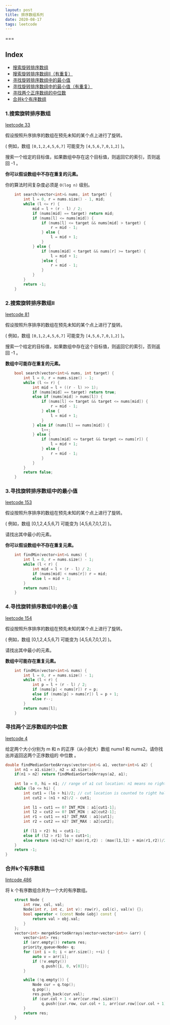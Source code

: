 ```yaml
---
layout: post
title: 排序数组系列
date: 2020-08-17
tags: leetcode    
---
```


===

Index
---
<!-- TOC -->

- [搜索旋转排序数组](#1.搜索旋转排序数组)
- [搜索旋转排序数组II（有重复）](#2.搜索旋转排序数组II)
- [寻找旋转排序数组中的最小值](#3.寻找旋转排序数组中的最小值)
- [寻找旋转排序数组中的最小值（有重复）](#4.寻找旋转排序数组中的最小值)
- [寻找两个正序数组的中位数](#寻找两个正序数组的中位数)
- [合并k个有序数组](#合并k个有序数组)


<!-- /TOC -->


### 1.搜索旋转排序数组

[leetcode 33](https://leetcode-cn.com/problems/search-in-rotated-sorted-array/)


假设按照升序排序的数组在预先未知的某个点上进行了旋转。

( 例如，数组 `[0,1,2,4,5,6,7]` 可能变为 `[4,5,6,7,0,1,2]` )。

搜索一个给定的目标值，如果数组中存在这个目标值，则返回它的索引，否则返回 -1 。

**你可以假设数组中不存在重复的元素。**

你的算法时间复杂度必须是 `O(log n)` 级别。


```c++
    int search(vector<int>& nums, int target) {
        int l = 0, r = nums.size() - 1, mid;
        while (l <= r) {
            mid = l + (r - l) / 2;
            if (nums[mid] == target) return mid;
            if (nums[l] <= nums[mid]) {
                if (nums[l] <= target && nums[mid] > target) {
                    r = mid - 1;
                } else {
                    l = mid + 1;
                }
            } else {
                if (nums[mid] < target && nums[r] >= target) {
                    l = mid + 1;
                }else {
                    r = mid - 1;
                }
            }
        }
        return -1;
    }
```

### 2.搜索旋转排序数组II

[leetcode 81](https://leetcode-cn.com/problems/search-in-rotated-sorted-array-ii/)

假设按照升序排序的数组在预先未知的某个点上进行了旋转。

( 例如，数组 `[0,1,2,4,5,6,7]` 可能变为 `[4,5,6,7,0,1,2]` )。

搜索一个给定的目标值，如果数组中存在这个目标值，则返回它的索引，否则返回 -1 。

**数组中可能存在重复的元素。**

```c++
    bool search(vector<int>& nums, int target) {
        int l = 0, r = nums.size() - 1;
        while (l <= r) {
            int mid = l + ((r - l) >> 1);
            if (nums[mid] == target) return true;
            else if (nums[mid] > nums[l]) {
                if (nums[l] <= target && target <= nums[mid]) {
                    r = mid - 1;
                } else {
                    l = mid + 1;
                }
            } else if (nums[l] == nums[mid]) {
                l++;
            } else {
                if (nums[mid] <= target && target <= nums[r]) {
                    l = mid + 1;
                } else {
                    r = mid - 1;
                }
            }
        }
        return false;
    }
```

### 3.寻找旋转排序数组中的最小值

[leetcode 153](https://leetcode-cn.com/problems/find-minimum-in-rotated-sorted-array/description/)

假设按照升序排序的数组在预先未知的某个点上进行了旋转。

( 例如，数组 [0,1,2,4,5,6,7] 可能变为 [4,5,6,7,0,1,2] )。

请找出其中最小的元素。

**你可以假设数组中不存在重复元素。**

```c++
    int findMin(vector<int>& nums) {
        int l = 0, r = nums.size() - 1;
        while (l < r) {
            int mid = l + (r - l) / 2;
            if (nums[mid] < nums[r]) r = mid;
            else l = mid + 1;
        }
        return nums[l];
    }
```


### 4.寻找旋转排序数组中的最小值

[leetcode 154](https://leetcode-cn.com/problems/find-minimum-in-rotated-sorted-array-ii/)

假设按照升序排序的数组在预先未知的某个点上进行了旋转。

( 例如，数组 [0,1,2,4,5,6,7] 可能变为 [4,5,6,7,0,1,2] )。

请找出其中最小的元素。

**数组中可能存在重复元素。**


```c++
    int findMin(vector<int>& nums) {
        int l = 0, r = nums.size() - 1;
        while (l < r) {
            int p = l + (r - l) / 2;
            if (nums[p] < nums[r]) r = p;
            else if (nums[p] > nums[r]) l = p + 1;
            else r--;
        }
        return nums[l];
    }
```


### 寻找两个正序数组的中位数

[leetcode 4](https://leetcode-cn.com/problems/median-of-two-sorted-arrays/)

给定两个大小分别为 m 和 n 的正序（从小到大）数组 nums1 和 nums2。请你找出并返回这两个正序数组的 中位数 。

```c++
double findMedianSortedArrays(vector<int>& a1, vector<int>& a2) {
    int n1 = a1.size(), n2 = a2.size();
    if(n1 > n2) return findMedianSortedArrays(a2, a1);
    
    int lo = 0, hi = n1; // range of a1 cut location: n1 means no right half for a1
    while (lo <= hi) {
        int cut1 = (lo + hi)/2; // cut location is counted to right half
        int cut2 = (n1 + n2)/2 - cut1;
        
        int l1 = cut1 == 0? INT_MIN : a1[cut1-1];
        int l2 = cut2 == 0? INT_MIN : a2[cut2-1];
        int r1 = cut1 == n1? INT_MAX : a1[cut1];
        int r2 = cut2 == n2? INT_MAX : a2[cut2];
        
        if (l1 > r2) hi = cut1-1;
        else if (l2 > r1) lo = cut1+1;
        else return (n1+n2)%2? min(r1,r2) : (max(l1,l2) + min(r1,r2))/2.;
    }
    return -1;
}
```

### 合并k个有序数组

[lintcode 486](https://www.lintcode.com/problem/merge-k-sorted-arrays/)

将 k 个有序数组合并为一个大的有序数组。


```c++
    struct Node {
        int row, col, val;
        Node(int r, int c, int v): row(r), col(c), val(v) {};
        bool operator < (const Node &obj) const {
            return val > obj.val;
        }
    }; 
    vector<int> mergekSortedArrays(vector<vector<int>> &arr) {
        vector<int> res;
        if (arr.empty()) return res;
        priority_queue<Node> q;
        for (int i = 0; i < arr.size(); ++i) {
            auto v = arr[i];
            if (!v.empty())
                q.push({i, 0, v[0]});
        }

        while (!q.empty()) {
            Node cur = q.top();
            q.pop();
            res.push_back(cur.val);
            if (cur.col + 1 < arr[cur.row].size()) 
                q.push({cur.row, cur.col + 1, arr[cur.row][cur.col + 1]});
        }
        return res;
    }
```